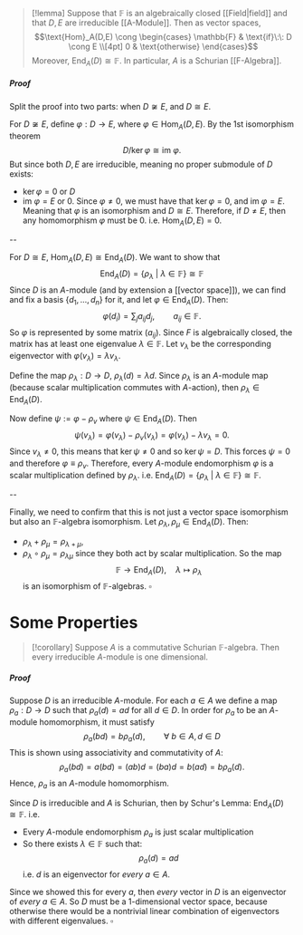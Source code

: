 >[!lemma]
>Suppose that $\mathbb{F}$ is an algebraically closed [[Field|field]] and that $D,E$ are irreducible [[A-Module]]. Then as vector spaces,
>$$\text{Hom}_A(D,E) \cong \begin{cases} \mathbb{F} & \text{if}\:\: D \cong E \\[4pt]
>0 & \text{otherwise}
\end{cases}$$
Moreover, $\text{End}_A(D) \cong \mathbb{F}$. In particular, $A$ is a Schurian [[F-Algebra]].
##### Proof
Split the proof into two parts: when $D \not\cong E$, and $D \cong E$.

For $D\not\cong E$, define $\varphi:D \to E$, where $\varphi \in \text{Hom}_A(D,E)$. By the 1st isomorphism theorem
$$D / \ker \varphi \cong \text{im }\varphi.$$
But since both $D,E$ are irreducible, meaning no proper submodule of $D$ exists:
- $\ker \varphi = 0$ or $D$
- $\text{im }\varphi = E$ or $0$.
Since $\varphi \neq 0$, we must have that $\ker \varphi =0$, and $\text{im }\varphi = E$. Meaning that $\varphi$ is an isomorphism and $D \cong E$. Therefore, if $D \neq E$, then any homomorphism $\varphi$ must be $0$. i.e. $\text{Hom}_A(D,E) = 0$.

--

For $D \cong E$, $\text{Hom}_A(D,E) \cong \text{End}_A(D)$. We want to show that 
$$\text{End}_A(D) = \{\rho_\lambda\:|\: \lambda \in \mathbb{F}\} \cong \mathbb{F}$$
Since $D$ is an $A$-module (and by extension a [[vector space]]), we can find and fix a basis $\{d_1,...,d_n\}$ for it, and let $\varphi \in \text{End}_A(D)$. Then:
$$\varphi(d_i) = \sum_{j}a_{ij}d_j,\quad\quad a_{ij} \in \mathbb{F}.$$
So $\varphi$ is represented by some matrix $(a_{ij})$. Since $F$ is algebraically closed, the matrix has at least one eigenvalue $\lambda \in \mathbb{F}$. Let $v_\lambda$ be the corresponding eigenvector with $\varphi(v_\lambda) = \lambda v_\lambda$.

Define the map $\rho_\lambda: D \to D$,  $\rho_\lambda(d) = \lambda d$. Since $\rho_\lambda$ is an $A$-module map (because scalar multiplication commutes with $A$-action), then $\rho_\lambda \in \text{End}_A(D)$.

Now define $\psi := \varphi - \rho_v$ where $\psi \in \text{End}_A(D)$. Then
$$\psi(v_\lambda) = \varphi(v_\lambda) - \rho_v(v_\lambda) = \varphi(v_\lambda) - \lambda v_\lambda = 0.$$
Since $v_\lambda \neq 0$, this means that $\ker \psi \neq 0$ and so $\ker \psi = D$. This forces $\psi = 0$ and therefore $\varphi \equiv \rho_v$. 
Therefore, every $A$-module endomorphism $\varphi$ is a scalar multiplication defined by $\rho_\lambda$. i.e.  $\text{End}_A(D) = \{\rho_\lambda \:|\: \lambda \in \mathbb{F}\} \cong \mathbb{F}$.

--

Finally, we need to confirm that this is not just a vector space isomorphism but also an $\mathbb{F}$-algebra isomorphism. Let $\rho_\lambda,\rho_\mu \in \text{End}_A(D)$. Then:
- $\rho_\lambda + \rho_\mu = \rho_{\lambda + \mu}$,
- $\rho_\lambda \circ \rho_\mu = \rho_{\lambda\mu}$
since they both act by scalar multiplication. So the map 
$$\mathbb{F}\to \text{End}_A(D),\quad \lambda \mapsto \rho_\lambda$$ is an isomorphism of $\mathbb{F}$-algebras.     $\square$

# Some Properties

>[!corollary]
>Suppose $A$ is a commutative Schurian $\mathbb{F}$-algebra. Then every irreducible $A$-module is one dimensional.
##### Proof
Suppose $D$ is an irreducible $A$-module. For each $a \in A$ we define a map $\rho_a: D\to D$ such that $\rho_a(d) = ad$ for all $d \in D$.
In order for $\rho_a$ to be an $A$-module homomorphism, it must satisfy
$$\rho_a(bd) = b\rho_a(d),\quad \quad \forall\: b \in A, d \in D$$
This is shown using associativity and commutativity of $A$:
$$\rho_a(bd) = a(bd) = (ab)d = (ba)d = b(ad) = b \rho_a(d).$$
Hence, $\rho_a$ is an $A$-module homomorphism. 

Since $D$ is irreducible and $A$ is Schurian, then by Schur's Lemma: $\text{End}_A(D) \cong \mathbb{F}$. i.e.
- Every $A$-module endomorphism $\rho_a$ is just scalar multiplication
- So there exists $\lambda \in \mathbb{F}$ such that:	$$\rho_a(d) = ad$$
	i.e. $d$ is an eigenvector for *every* $a \in A$.

Since we showed this for every $a$, then *every* vector in $D$ is an eigenvector of *every* $a \in A$.
So $D$ must be a $1$-dimensional vector space, because otherwise there would be a nontrivial linear combination of eigenvectors with different eigenvalues.   $\square$ 



